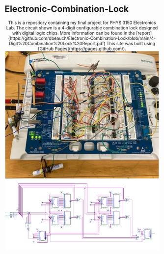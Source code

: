 # Electronic-Combination-Lock
<p align = "center">
 This is a repository containing my final project for PHYS 3150 Electronics Lab. The circuit shown is a 4-digit configurable combination lock designed with digital logic chips. More information can be found in the [report](https://github.com/dbeauch/Electronic-Combination-Lock/blob/main/4-Digit%20Combination%20Lock%20Report.pdf)
 This site was built using [GitHub Pages](https://pages.github.com/).
 
<br />
<img width = "500" src = "CircuitLock.jpg"> <br />
 <img width = "500" src = "LOCK_1.PNG"> <br />
</p>
 
